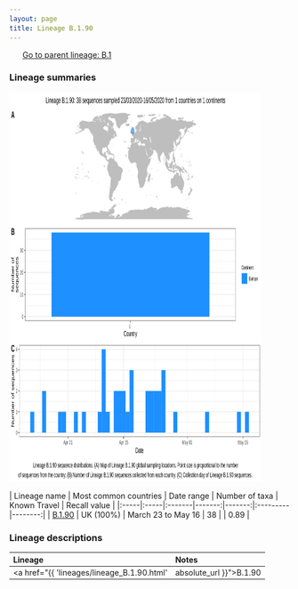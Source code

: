 ```yaml
---
layout: page
title: Lineage B.1.90
---
```




<p>
<ul class="actions small">
	 <a href="{{ 'lineages/lineage_B.1.html' | absolute_url }}" class="button special fit">Go to parent lineage: B.1</a>
</ul>
</p>
<h3> Lineage summaries</h3>

<img src="../assets/images/B.1.90.svg" alt="B.1.90 lineage summary figure" width="90%" height="700px" />


| Lineage name | Most common countries | Date range | Number of taxa | Known Travel | Recall value |
|:-----|:-----|:-------|-------:|-------:|:---------|--------:|
| <a href="{{ 'lineages/lineage_B.1.90.html' | absolute_url }}">B.1.90</a> | UK (100%) | March 23 to May 16 | 38 |  | 0.89 |

<h3>Lineage descriptions</h3>

| Lineage | Notes |
|:-----|:-----|
| <a href="{{ 'lineages/lineage_B.1.90.html' | absolute_url }}">B.1.90</a> | Scottish lineage |

